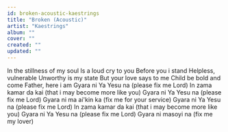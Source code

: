 ```yaml
---
id: broken-acoustic-kaestrings
title: "Broken (Acoustic)"
artist: "Kaestrings"
album: ""
cover: ""
created: ""
updated: ""
---
```


In the stillness of my soul
Is a loud cry to you
Before you i stand
Helpless, vulnerable
Unworthy is my state
But your love says to me
Child be bold and come
Father, here i am
Gyara ni Ya Yesu na (please fix me Lord)
In zama kamar da kai (that i may become more like you)
Gyara ni Ya Yesu na (please fix me Lord)
Gyara ni ma ai'kin ka (fix me for your service)
Gyara ni Ya Yesu na (please fix me Lord)
In zama kamar da kai (that i may become more like you)
Gyara ni Ya Yesu na (please fix me Lord)
Gyara ni masoyi na (fix me my lover)